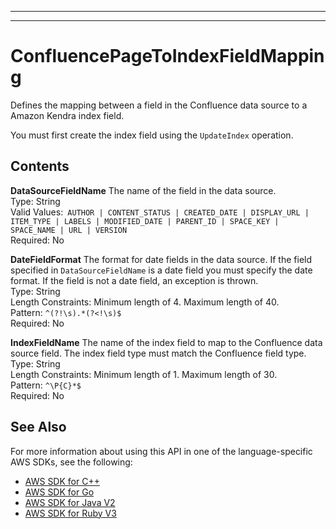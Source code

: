 --------

--------

# ConfluencePageToIndexFieldMapping<a name="API_ConfluencePageToIndexFieldMapping"></a>

Defines the mapping between a field in the Confluence data source to a Amazon Kendra index field\.

You must first create the index field using the `UpdateIndex` operation\. 

## Contents<a name="API_ConfluencePageToIndexFieldMapping_Contents"></a>

 **DataSourceFieldName**   <a name="Kendra-Type-ConfluencePageToIndexFieldMapping-DataSourceFieldName"></a>
The name of the field in the data source\.   
Type: String  
Valid Values:` AUTHOR | CONTENT_STATUS | CREATED_DATE | DISPLAY_URL | ITEM_TYPE | LABELS | MODIFIED_DATE | PARENT_ID | SPACE_KEY | SPACE_NAME | URL | VERSION`   
Required: No

 **DateFieldFormat**   <a name="Kendra-Type-ConfluencePageToIndexFieldMapping-DateFieldFormat"></a>
The format for date fields in the data source\. If the field specified in `DataSourceFieldName` is a date field you must specify the date format\. If the field is not a date field, an exception is thrown\.  
Type: String  
Length Constraints: Minimum length of 4\. Maximum length of 40\.  
Pattern: `^(?!\s).*(?<!\s)$`   
Required: No

 **IndexFieldName**   <a name="Kendra-Type-ConfluencePageToIndexFieldMapping-IndexFieldName"></a>
The name of the index field to map to the Confluence data source field\. The index field type must match the Confluence field type\.  
Type: String  
Length Constraints: Minimum length of 1\. Maximum length of 30\.  
Pattern: `^\P{C}*$`   
Required: No

## See Also<a name="API_ConfluencePageToIndexFieldMapping_SeeAlso"></a>

For more information about using this API in one of the language\-specific AWS SDKs, see the following:
+  [ AWS SDK for C\+\+](https://docs.aws.amazon.com/goto/SdkForCpp/kendra-2019-02-03/ConfluencePageToIndexFieldMapping) 
+  [ AWS SDK for Go](https://docs.aws.amazon.com/goto/SdkForGoV1/kendra-2019-02-03/ConfluencePageToIndexFieldMapping) 
+  [ AWS SDK for Java V2](https://docs.aws.amazon.com/goto/SdkForJavaV2/kendra-2019-02-03/ConfluencePageToIndexFieldMapping) 
+  [ AWS SDK for Ruby V3](https://docs.aws.amazon.com/goto/SdkForRubyV3/kendra-2019-02-03/ConfluencePageToIndexFieldMapping) 